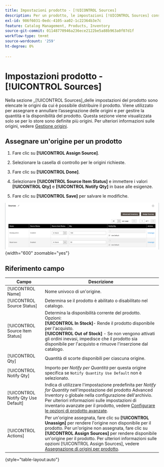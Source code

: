 ```yaml
---
title: Impostazioni prodotto - [!UICONTROL Sources]
description: Per un prodotto, le impostazioni [!UICONTROL Sources] consentono di accedere alle origini  [!DNL Inventory Management]  da cui è possibile distribuire il prodotto.
exl-id: 986f6031-0edc-4105-aa02-1c22364b3e7c
feature: Catalog Management, Products, Inventory
source-git-commit: 01148770946a236ece2122be5a88b963a0f07d1f
workflow-type: tm+mt
source-wordcount: '259'
ht-degree: 0%

---
```


# Impostazioni prodotto - [!UICONTROL Sources]

Nella sezione _[!UICONTROL Sources]_delle impostazioni del prodotto sono elencate le origini da cui è possibile distribuire il prodotto. Viene utilizzato per assegnare e annullare l’assegnazione delle origini e per gestire la quantità e la disponibilità del prodotto. Questa sezione viene visualizzata solo se per lo store sono definite più origini. Per ulteriori informazioni sulle origini, vedere [Gestione origini](../inventory-management/sources-manage.md).

## Assegnare un&#39;origine per un prodotto

1. Fare clic su **[!UICONTROL Assign Source]**.

1. Selezionare la casella di controllo per le origini richieste.

1. Fare clic su **[!UICONTROL Done]**.

1. Selezionare **[!UICONTROL Source Item Status]** e immettere i valori **[!UICONTROL Qty]** e **[!UICONTROL Notify Qty]** in base alle esigenze.

1. Fare clic su **[!UICONTROL Save]** per salvare le modifiche.

![Visualizzazione origini](./assets/catalog-sources-list.png){width="600" zoomable="yes"}

## Riferimento campo

| Campo | Descrizione |
|--- |--- |
| [!UICONTROL Name] | Nome univoco di un&#39;origine. |
| [!UICONTROL Source Status] | Determina se il prodotto è abilitato o disabilitato nel catalogo. |
| [!UICONTROL Source Item Status] | Determina la disponibilità corrente del prodotto. Opzioni:<br />**[!UICONTROL In Stock]**- Rende il prodotto disponibile per l&#39;acquisto.<br />**[!UICONTROL Out of Stock]** - Se non vengono attivati gli ordini inevasi, impedisce che il prodotto sia disponibile per l&#39;acquisto e rimuove l&#39;inserzione dal catalogo. |
| [!UICONTROL Qty] | Quantità di scorte disponibili per ciascuna origine. |
| [!UICONTROL Notify Qty] | Importo per _Notify per Quantità_ per questa origine specifica se `Notify Quantity Use Default` non è selezionato. |
| [!UICONTROL Notify Qty Use Default] | Indica di utilizzare l&#39;impostazione predefinita per _Notify for Quantity_ nell&#39;impostazione del prodotto Advanced Inventory o globale nella configurazione dell&#39;archivio. Per ulteriori informazioni sulle impostazioni di inventario avanzate per il prodotto, vedere [Configurare le opzioni di prodotto avanzate](../inventory-management/product-options.md). |
| [!UICONTROL Actions] | Per un&#39;origine assegnata, fare clic su **[!UICONTROL Unassign]** per rendere l&#39;origine non disponibile per il prodotto. Per un&#39;origine non assegnata, fare clic su **[!UICONTROL Assign Sources]** per rendere disponibile un&#39;origine per il prodotto. Per ulteriori informazioni sulle opzioni [!UICONTROL Assign Sources], vedere [Assegnazione di origini per prodotto](../inventory-management/sources-assign-per-product.md). |

{style="table-layout:auto"}
